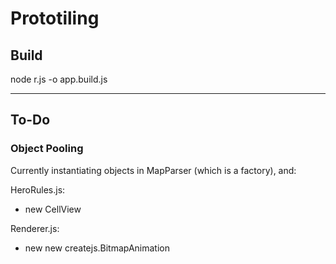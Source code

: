 Prototiling
===========

## Build ##

node r.js -o app.build.js

---

## To-Do ##

### Object Pooling ###

Currently instantiating objects in MapParser (which is a factory), and:

HeroRules.js:
- new CellView

Renderer.js:
- new new createjs.BitmapAnimation


